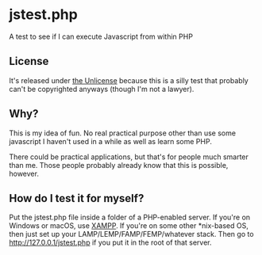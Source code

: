 # jstest.php

A test to see if I can execute Javascript from within PHP

## License

It's released under [the Unlicense](https://unlicense.org/) because this is a silly test that probably can't be copyrighted anyways (though I'm not a lawyer).

## Why?

This is my idea of fun. No real practical purpose other than use some javascript I haven't used in a while as well as learn some PHP.

There could be practical applications, but that's for people much smarter than me. Those people probably already know that this is possible, however.

## How do I test it for myself?

Put the jstest.php file inside a folder of a PHP-enabled server. If you're on Windows or macOS, use [XAMPP](https://www.apachefriends.org/index.html). If you're on some other \*nix-based OS, then just set up your LAMP/LEMP/FAMP/FEMP/whatever stack. Then go to http://127.0.0.1/jstest.php if you put it in the root of that server.
